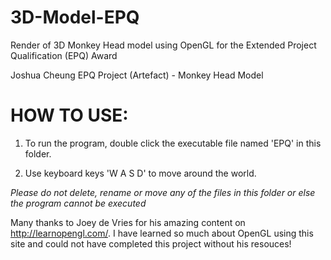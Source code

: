 # 3D-Model-EPQ
Render of 3D Monkey Head model using OpenGL for the Extended Project Qualification (EPQ) Award

Joshua Cheung 
EPQ Project (Artefact) - Monkey Head Model

HOW TO USE:
============
1. To run the program, double click the executable file named 'EPQ' in this folder. 

2. Use keyboard keys 'W A S D' to move around the world.

*Please do not delete, rename or move any of the files in this folder or else the program cannot be executed*

Many thanks to Joey de Vries for his amazing content on http://learnopengl.com/. I have learned so much about OpenGL using this site and could not have completed this project without his resouces!  
